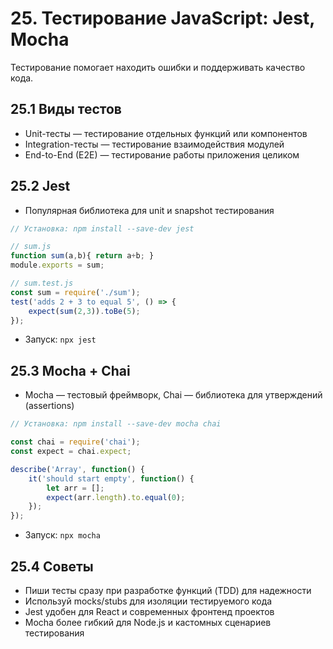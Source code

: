 # 25. Тестирование JavaScript: Jest, Mocha

Тестирование помогает находить ошибки и поддерживать качество кода.

## 25.1 Виды тестов

* Unit-тесты — тестирование отдельных функций или компонентов
* Integration-тесты — тестирование взаимодействия модулей
* End-to-End (E2E) — тестирование работы приложения целиком

## 25.2 Jest

* Популярная библиотека для unit и snapshot тестирования

```javascript
// Установка: npm install --save-dev jest

// sum.js
function sum(a,b){ return a+b; }
module.exports = sum;

// sum.test.js
const sum = require('./sum');
test('adds 2 + 3 to equal 5', () => {
    expect(sum(2,3)).toBe(5);
});
```

* Запуск: `npx jest`

## 25.3 Mocha + Chai

* Mocha — тестовый фреймворк, Chai — библиотека для утверждений (assertions)

```javascript
// Установка: npm install --save-dev mocha chai

const chai = require('chai');
const expect = chai.expect;

describe('Array', function() {
    it('should start empty', function() {
        let arr = [];
        expect(arr.length).to.equal(0);
    });
});
```

* Запуск: `npx mocha`

## 25.4 Советы

* Пиши тесты сразу при разработке функций (TDD) для надежности
* Используй mocks/stubs для изоляции тестируемого кода
* Jest удобен для React и современных фронтенд проектов
* Mocha более гибкий для Node.js и кастомных сценариев тестирования
